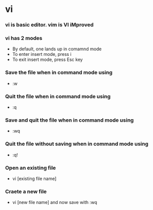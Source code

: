 # vi

### vi is basic editor. vim is VI iMproved 

### vi has 2 modes
* By default, one lands up in comamnd mode
* To enter insert mode, press i
* To exit insert mode, press Esc key

### Save the file when in command mode using
* :w

### Quit the file when in command mode using
* :q

### Save and quit the file when in command mode using
* :wq

### Quit the file without saving when in command mode using
* :q!



### Open an existing file 
* vi [existing file name]

### Craete a new file 
* vi [new file name]
and now save with :wq
